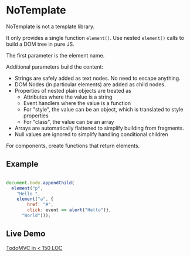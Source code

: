 # NoTemplate
NoTemplate is not a template library.

It only provides a single function `element()`. Use nested `element()` calls to build a DOM tree in pure JS. 

The first parameter is the element name.

Additional parameters build the content:

- Strings are safely added as text nodes. No need to escape anything.
- DOM Nodes (in particular elements) are added as child nodes.
- Properties of nested plain objects are treated as 
  - Attributes where the value is a string
  - Event handlers where the value is a function
  - For "style", the value can be an object, which is translated to style properties
  - For "class", the value can be an array
- Arrays are automatically flattened to simplify building from fragments.
- Null values are ignored to simplify handling conditional children

For components, create functions that return elements. 

## Example

```javascript

document.body.appendChild(
  element("p", 
    "Hello ",
    element("a", {
        href: "#",
        click: event => alert("Hello")},
      "World")));
```

## Live Demo

[TodoMVC in < 150 LOC](http://kobjects.org/todomvc/) 
